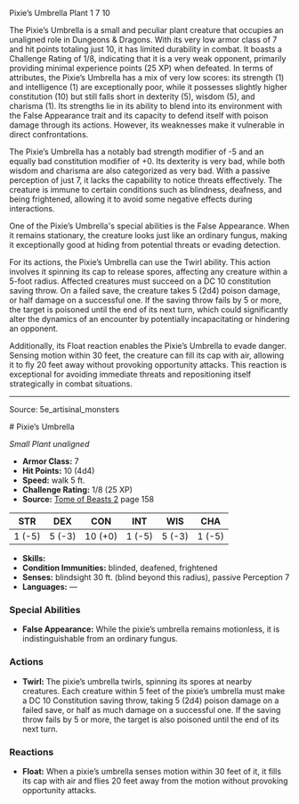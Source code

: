 <MonsterName/>Pixie’s Umbrella</MonsterName>
<CreatureType/>Plant</CreatureType>
<CR/>1</CR>
<AC/>7</AC>
<HP/>10</HP>
<summary>The Pixie’s Umbrella is a small and peculiar plant creature that occupies an unaligned role in Dungeons & Dragons. With its very low armor class of 7 and hit points totaling just 10, it has limited durability in combat. It boasts a Challenge Rating of 1/8, indicating that it is a very weak opponent, primarily providing minimal experience points (25 XP) when defeated. In terms of attributes, the Pixie’s Umbrella has a mix of very low scores: its strength (1) and intelligence (1) are exceptionally poor, while it possesses slightly higher constitution (10) but still falls short in dexterity (5), wisdom (5), and charisma (1). Its strengths lie in its ability to blend into its environment with the False Appearance trait and its capacity to defend itself with poison damage through its actions. However, its weaknesses make it vulnerable in direct confrontations.</summary>

<detail>

The Pixie’s Umbrella has a notably bad strength modifier of -5 and an equally bad constitution modifier of +0. Its dexterity is very bad, while both wisdom and charisma are also categorized as very bad. With a passive perception of just 7, it lacks the capability to notice threats effectively. The creature is immune to certain conditions such as blindness, deafness, and being frightened, allowing it to avoid some negative effects during interactions.

One of the Pixie’s Umbrella's special abilities is the False Appearance. When it remains stationary, the creature looks just like an ordinary fungus, making it exceptionally good at hiding from potential threats or evading detection. 

For its actions, the Pixie’s Umbrella can use the Twirl ability. This action involves it spinning its cap to release spores, affecting any creature within a 5-foot radius. Affected creatures must succeed on a DC 10 constitution saving throw. On a failed save, the creature takes 5 (2d4) poison damage, or half damage on a successful one. If the saving throw fails by 5 or more, the target is poisoned until the end of its next turn, which could significantly alter the dynamics of an encounter by potentially incapacitating or hindering an opponent.

Additionally, its Float reaction enables the Pixie’s Umbrella to evade danger. Sensing motion within 30 feet, the creature can fill its cap with air, allowing it to fly 20 feet away without provoking opportunity attacks. This reaction is exceptional for avoiding immediate threats and repositioning itself strategically in combat situations.</detail>



---

Source: 5e_artisinal_monsters

<statblock>
# Pixie’s Umbrella

*Small* *Plant* *unaligned*

- **Armor Class:** 7
- **Hit Points:** 10 (4d4)
- **Speed:** walk 5 ft.
- **Challenge Rating:** 1/8 (25 XP)
- **Source:** [Tome of Beasts 2](https://koboldpress.com/kpstore/product/tome-of-beasts-2-for-5th-edition) page 158

| STR | DEX | CON | INT | WIS | CHA |
| --- | --- | --- | --- | --- | --- |
| 1 (-5) | 5 (-3) | 10 (+0) | 1 (-5) | 5 (-3) | 1 (-5) |

- **Skills:** 
- **Condition Immunities:** blinded, deafened, frightened
- **Senses:** blindsight 30 ft. (blind beyond this radius), passive Perception 7
- **Languages:** —

### Special Abilities

- **False Appearance:** While the pixie’s umbrella remains motionless, it is indistinguishable from an ordinary fungus.

### Actions

- **Twirl:** The pixie’s umbrella twirls, spinning its spores at nearby creatures. Each creature within 5 feet of the pixie’s umbrella must make a DC 10 Constitution saving throw, taking 5 (2d4) poison damage on a failed save, or half as much damage on a successful one. If the saving throw fails by 5 or more, the target is also poisoned until the end of its next turn.

### Reactions

- **Float:** When a pixie’s umbrella senses motion within 30 feet of it, it fills its cap with air and flies 20 feet away from the motion without provoking opportunity attacks.


</statblock>


